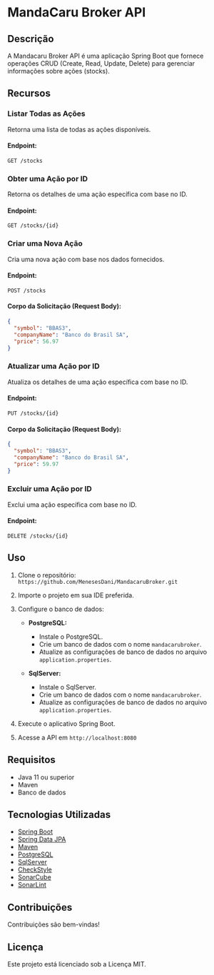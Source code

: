 # MandaCaru Broker API

## Descrição
A Mandacaru Broker API é uma aplicação Spring Boot que fornece operações CRUD (Create, Read, Update, Delete) para gerenciar informações sobre ações (stocks).

## Recursos

### Listar Todas as Ações
Retorna uma lista de todas as ações disponíveis.

#### Endpoint:
```
GET /stocks
```

### Obter uma Ação por ID
Retorna os detalhes de uma ação específica com base no ID.

#### Endpoint:
```
GET /stocks/{id}
```

### Criar uma Nova Ação
Cria uma nova ação com base nos dados fornecidos.

#### Endpoint:
```
POST /stocks
```

#### Corpo da Solicitação (Request Body):
```json
{
  "symbol": "BBAS3",
  "companyName": "Banco do Brasil SA",
  "price": 56.97
}
```

### Atualizar uma Ação por ID
Atualiza os detalhes de uma ação específica com base no ID.

#### Endpoint:
```
PUT /stocks/{id}
```

#### Corpo da Solicitação (Request Body):
```json
{
  "symbol": "BBAS3",
  "companyName": "Banco do Brasil SA",
  "price": 59.97
}
```

### Excluir uma Ação por ID
Exclui uma ação específica com base no ID.

#### Endpoint:
```
DELETE /stocks/{id}
```

## Uso
1. Clone o repositório: `https://github.com/MenesesDani/MandacaruBroker.git`
2. Importe o projeto em sua IDE preferida.
3. Configure o banco de dados:
   
   - **PostgreSQL:**
     - Instale o PostgreSQL.
     - Crie um banco de dados com o nome `mandacarubroker`.
     - Atualize as configurações de banco de dados no arquivo `application.properties`.

   - **SqlServer:**
     - Instale o SqlServer.
     - Crie um banco de dados com o nome `mandacarubroker`.
     - Atualize as configurações de banco de dados no arquivo `application.properties`.

4. Execute o aplicativo Spring Boot.
5. Acesse a API em `http://localhost:8080`

## Requisitos
- Java 11 ou superior
- Maven
- Banco de dados

## Tecnologias Utilizadas
- [Spring Boot](https://spring.io/projects/spring-boot)
- [Spring Data JPA](https://spring.io/projects/spring-data-jpa)
- [Maven](https://maven.apache.org/)
- [PostgreSQL](https://www.postgresql.org/)
- [SqlServer](https://www.microsoft.com/pt-br/sql-server)
- [CheckStyle](https://checkstyle.org/)
- [SonarCube](https://www.sonarqube.org/)
- [SonarLint](https://www.sonarlint.org/)

## Contribuições
Contribuições são bem-vindas!

## Licença
Este projeto está licenciado sob a Licença MIT.
